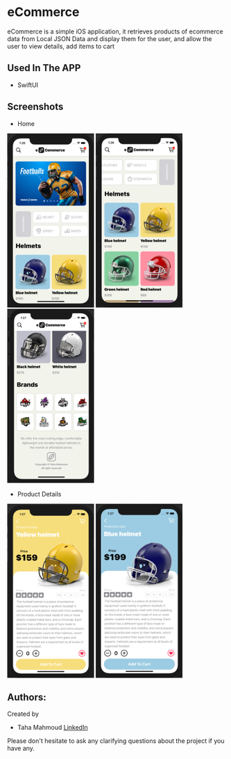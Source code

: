 # eCommerce

eCommerce is a simple iOS application, it retrieves products of ecommerce data from Local JSON Data and display them for the user, and allow the user to view details, add items to cart 

## Used In The APP
- SwiftUI

## Screenshots
- Home
<img src="https://raw.githubusercontent.com/TahaMahmoud/SwiftUIProjects/main/eCommerce/Screenshots/Home1.png" width="200" height="400">
<img src="https://raw.githubusercontent.com/TahaMahmoud/SwiftUIProjects/main/eCommerce/Screenshots/Home2.png" width="200" height="400">
<img src="https://raw.githubusercontent.com/TahaMahmoud/SwiftUIProjects/main/eCommerce/Screenshots/Home3.png" width="200" height="400">

 - Product Details
 <img src="https://raw.githubusercontent.com/TahaMahmoud/SwiftUIProjects/main/eCommerce/Screenshots/Details1.png" width="200" height="400">
 <img src="https://raw.githubusercontent.com/TahaMahmoud/SwiftUIProjects/main/eCommerce/Screenshots/Details2.png" width="200" height="400">

## Authors:
Created by 
- Taha Mahmoud [LinkedIn](https://www.linkedin.com/in/engtahamahmoud/)

Please don't hesitate to ask any clarifying questions about the project if you have any.

